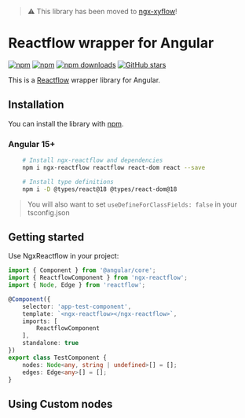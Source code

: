 > :warning: This library has been moved to [ngx-xyflow](https://www.npmjs.com/package/ngx-xyflow)!

# Reactflow wrapper for Angular

[![npm](https://img.shields.io/npm/v/ngx-reactflow.svg)](https://www.npmjs.com/package/ngx-reactflow)
[![npm](https://img.shields.io/npm/dm/ngx-reactflow.svg)](https://www.npmjs.com/package/ngx-reactflow)
[![npm downloads](https://img.shields.io/npm/dt/ngx-reactflow.svg)](https://npmjs.org/ngx-reactflow)
[![GitHub stars](https://img.shields.io/github/stars/knackstedt/dotglitch-ngx.svg?label=GitHub%20Stars&style=flat)](https://github.com/knackstedt/dotglitch-ngx)


This is a [Reactflow](https://github.com/wbkd/react-flow) wrapper library for Angular.



## Installation
You can install the library with [npm](https://npmjs.com).

### Angular 15+
```sh
    # Install ngx-reactflow and dependencies
    npm i ngx-reactflow reactflow react-dom react --save

    # Install type definitions
    npm i -D @types/react@18 @types/react-dom@18
```

> You will also want to set `useDefineForClassFields: false` in your tsconfig.json

## Getting started

Use NgxReactflow in your project:

```typescript
import { Component } from '@angular/core';
import { ReactflowComponent } from 'ngx-reactflow';
import { Node, Edge } from 'reactflow';

@Component({
    selector: 'app-test-component',
    template: `<ngx-reactflow></ngx-reactflow>`,
    imports: [
        ReactflowComponent
    ],
    standalone: true
})
export class TestComponent {
    nodes: Node<any, string | undefined>[] = [];
    edges: Edge<any>[] = [];
}
```


## Using Custom nodes

